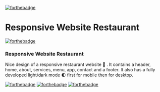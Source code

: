 [![forthebadge](https://forthebadge.com/images/badges/mom-made-pizza-rolls.svg)](https://forthebadge.com)
# Responsive Website Restaurant
[![forthebadge](https://forthebadge.com/images/badges/check-it-out.svg)](https://forthebadge.com)

### Responsive Website Restaurant
Nice design of a responsive restaurant website 🥗 . It contains a header, home, about, services, menu, app, contact and a footer. It also has a fully developed light/dark mode 🌓 first for mobile then for desktop.


[![forthebadge](https://forthebadge.com/images/badges/uses-html.svg)](https://forthebadge.com)
[![forthebadge](https://forthebadge.com/images/badges/uses-css.svg)](https://forthebadge.com)
[![forthebadge](https://forthebadge.com/images/badges/uses-js.svg)](https://forthebadge.com)